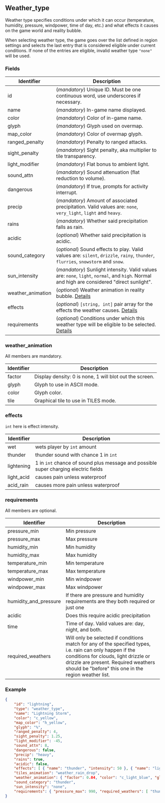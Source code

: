 ## Weather_type

Weather type specifies conditions under which it can occur
(temperature, humidity, pressure, windpower, time of day, etc.)
and what effects it causes on the game world and reality bubble.

When selecting weather type, the game goes over the list defined in region settings
and selects the last entry that is considered eligible under current conditions.
If none of the entries are eligible, invalid weather type `"none"` will be used.

### Fields

| Identifier        | Description
|---                |---
| id                | (_mandatory_) Unique ID. Must be one continuous word, use underscores if necessary.
| name              | (_mandatory_) In-game name displayed.
| color             | (_mandatory_) Color of in-game name.
| glyph             | (_mandatory_) Glyph used on overmap.
| map_color         | (_mandatory_) Color of overmap glyph.
| ranged_penalty    | (_mandatory_) Penalty to ranged attacks.
| sight_penalty     | (_mandatory_) Sight penalty, aka multiplier to tile transparency.
| light_modifier    | (_mandatory_) Flat bonus to ambient light.
| sound_attn        | (_mandatory_) Sound attenuation (flat reduction to volume).
| dangerous         | (_mandatory_) If true, prompts for activity interrupt.
| precip            | (_mandatory_) Amount of associated precipitation. Valid values are: `none`, `very_light`, `light` and `heavy`.
| rains             | (_mandatory_) Whether said precipitation falls as rain.
| acidic            | (_optional_) Whether said precipitation is acidic.
| sound_category    | (_optional_) Sound effects to play. Valid values are: `silent`, `drizzle`, `rainy`, `thunder`, `flurries`, `snowstorm` and `snow`.
| sun_intensity     | (_mandatory_) Sunlight intensity. Valid values are: `none`, `light`, `normal`, and `high`. Normal and high are considered "direct sunlight".
| weather_animation | (_optional_) Weather animation in reality bubble. [Details](#weather_animation)
| effects           | (_optional_) `[string, int]` pair array for the effects the weather causes.  [Details](#effects)
| requirements      | (_optional_) Conditions under which this weather type will be eligible to be selected. [Details](#requirements)

### weather_animation
All members are mandatory.

| Identifier      | Description
|---              |---
| factor          | Display density: 0 is none, 1 will blot out the screen.
| glyph           | Glyph to use in ASCII mode.
| color           | Glyph color.
| tile            | Graphical tile to use in TILES mode.

### effects
`int` here is effect intensity.

| Identifier      | Description
|---              |---
| wet             | wets player by `int` amount
| thunder         | thunder sound with chance 1 in `int`
| lightening      | 1 in `int` chance of sound plus message and possible super charging electric fields
| light_acid      | causes pain unless waterproof
| acid_rain       | causes more pain unless waterproof

### requirements
All members are optional.

| Identifier        | Description
|---                |---
| pressure_min      | Min pressure
| pressure_max      | Max pressure
| humidity_min      | Min humidity
| humidity_max      | Max humidity
| temperature_min   | Min temperature
| temperature_max   | Max temperature
| windpower_min     | Min windpower
| windpower_max     | Max windpower
| humidity_and_pressure | If there are pressure and humidity requirements are they both required or just one
| acidic            | Does this require acidic precipitation
| time              | Time of day. Valid values are: day, night, and both.
| required_weathers | Will only be selected if conditions match for any of the specified types, i.e. rain can only happen if the conditions for clouds, light drizzle or drizzle are present. Required weathers should be "before" this one in the region weather list.

### Example

```json
{
    "id": "lightning",
    "type": "weather_type",
    "name": "Lightning Storm",
    "color": "c_yellow",
    "map_color": "h_yellow",
    "glyph": "%",
    "ranged_penalty": 4,
    "sight_penalty": 1.25,
    "light_modifier": -45,
    "sound_attn": 8,
    "dangerous": false,
    "precip": "heavy",
    "rains": true,
    "acidic": false,
    "effects": [ { "name": "thunder", "intensity": 50 }, { "name": "lightning", "intensity": 600 } ],
    "tiles_animation": "weather_rain_drop",
    "weather_animation": { "factor": 0.04, "color": "c_light_blue", "glyph": "," },
    "sound_category": "thunder",
    "sun_intensity": "none",
    "requirements": { "pressure_max": 990, "required_weathers": [ "thunder" ] }
}
```
